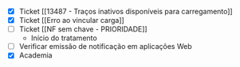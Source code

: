 
- [x] Ticket [[13487 - Traços inativos disponíveis para carregamento]]
- [x] Ticket [[Erro ao vincular carga]]
- [ ] Ticket [[NF sem chave - PRIORIDADE]]
	- Início do tratamento
- [ ] Verificar emissão de notificação em aplicações Web
- [x] Academia